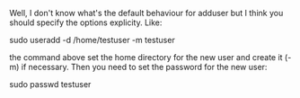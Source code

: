 Well, I don't know what's the default behaviour for adduser but I think you should specify the options explicity. Like:

sudo useradd -d /home/testuser -m testuser


the command above set the home directory for the new user and create it (-m) if necessary. Then you need to set the password for the new user:

sudo passwd testuser
